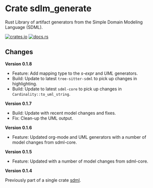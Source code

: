 # Crate sdlm_generate

Rust Library of artifact generators from the Simple Domain Modeling Language (SDML).

[![crates.io](https://img.shields.io/crates/v/sdml_generate.svg)](https://crates.io/crates/sdml_generate)
[![docs.rs](https://docs.rs/sdml_generate/badge.svg)](https://docs.rs/sdml_generate)

## Changes

**Version 0.1.8**

* Feature: Add mapping type to the *s-expr* and *UML* generators.
* Build: Update to latest `tree-sitter-sdml` to pick up changes in highlighting.
* Build: Update to latest `sdml-core` to pick up changes in `Cardinality::to_uml_string`.

**Version 0.1.7**

* Build: Update with recent model changes and fixes.
* Fix: Clean-up the UML output.

**Version 0.1.6**

* Feature: Updated org-mode and UML generators with a number of model changes from sdml-core.

**Version 0.1.5**

* Feature: Updated with a number of model changes from sdml-core.

**Version 0.1.4**

Previously part of a single crate [sdml](https://crates.io/crates/sdml).
